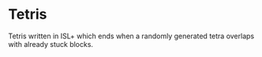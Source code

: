 # Tetris

Tetris written in ISL+ which ends when a randomly generated tetra overlaps with already stuck blocks.
